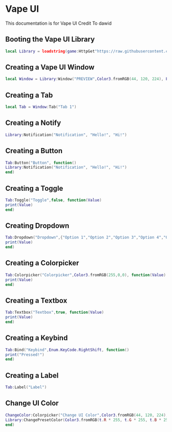 # Vape UI
This documentation is for Vape UI Credit To dawid

## Booting the Vape UI Library
```lua
local Library = loadstring(game:HttpGet"https://raw.githubusercontent.com/dawid-scripts/UI-Libs/main/Vape.txt")()
```




## Creating a Vape UI Window
```lua
local Window = Library:Window("PREVIEW",Color3.fromRGB(44, 120, 224), Enum.KeyCode.RightControl)
```

## Creating a Tab
```lua
local Tab = Window:Tab("Tab 1")
```

## Creating a Notify
```lua
Library:Notification("Notification", "Hello!", "Hi!")
```

## Creating a Button
```lua
Tab:Button("Button", function()
Library:Notification("Notification", "Hello!", "Hi!")
end)
```

## Creating a Toggle
```lua
Tab:Toggle("Toggle",false, function(Value)
print(Value)
end)
```

## Creating Dropdown
```lua
Tab:Dropdown("Dropdown",{"Option 1","Option 2","Option 3","Option 4","Option 5"}, function(Value)
print(Value)
end)
```

## Creating a Colorpicker
```lua
Tab:Colorpicker("Colorpicker",Color3.fromRGB(255,0,0), function(Value)
print(Value)
end)
```

## Creating a Textbox
```lua
Tab:Textbox("Textbox",true, function(Value)
print(Value)
end)
```

## Creating a Keybind
```lua
Tab:Bind("Keybind",Enum.KeyCode.RightShift, function()
print("Pressed!")
end)
```

## Creating a Label
```lua
Tab:Label("Label")
```

## Change UI Color
```lua
ChangeColor:Colorpicker("Change UI Color",Color3.fromRGB(44, 120, 224), function(t)
Library:ChangePresetColor(Color3.fromRGB(t.R * 255, t.G * 255, t.B * 255))
end)
```
